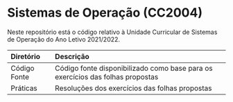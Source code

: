 # Sistemas de Operação (CC2004)
Neste repositório está o código relativo à Unidade Curricular de Sistemas de Operação do Ano Letivo 2021/2022.

| Diretório     | Descrição |
| :------------ | :--------------------------------------------------------------------------------|
| Código Fonte  | Código fonte disponibilizado como base para os exercícios das folhas propostas |
| Práticas      | Resoluções dos exercícios das folhas propostas |
